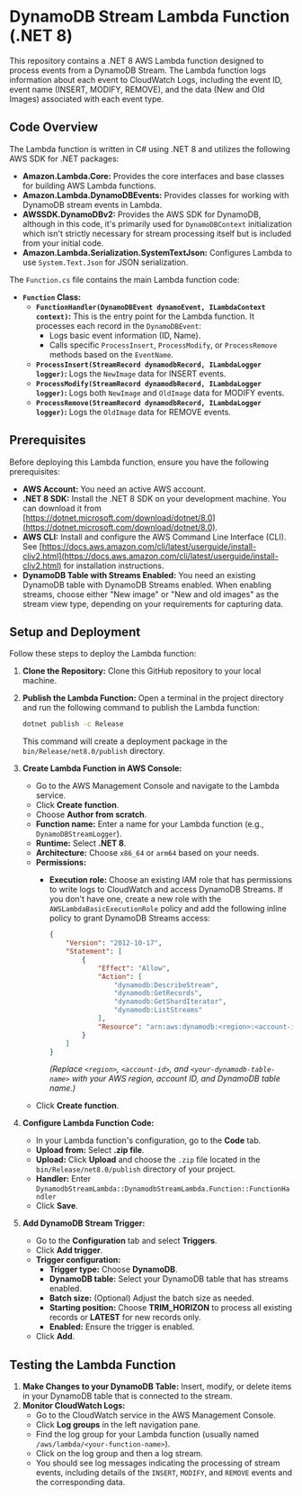 # DynamoDB Stream Lambda Function (.NET 8)

This repository contains a .NET 8 AWS Lambda function designed to process events from a DynamoDB Stream. The Lambda function logs information about each event to CloudWatch Logs, including the event ID, event name (INSERT, MODIFY, REMOVE), and the data (New and Old Images) associated with each event type.

## Code Overview

The Lambda function is written in C# using .NET 8 and utilizes the following AWS SDK for .NET packages:

*   **Amazon.Lambda.Core:**  Provides the core interfaces and base classes for building AWS Lambda functions.
*   **Amazon.Lambda.DynamoDBEvents:**  Provides classes for working with DynamoDB stream events in Lambda.
*   **AWSSDK.DynamoDBv2:**  Provides the AWS SDK for DynamoDB, although in this code, it's primarily used for `DynamoDBContext` initialization which isn't strictly necessary for stream processing itself but is included from your initial code.
*   **Amazon.Lambda.Serialization.SystemTextJson:**  Configures Lambda to use `System.Text.Json` for JSON serialization.

The `Function.cs` file contains the main Lambda function code:

*   **`Function` Class:**
    *   **`FunctionHandler(DynamoDBEvent dynamoEvent, ILambdaContext context)`:** This is the entry point for the Lambda function. It processes each record in the `DynamoDBEvent`:
        *   Logs basic event information (ID, Name).
        *   Calls specific `ProcessInsert`, `ProcessModify`, or `ProcessRemove` methods based on the `EventName`.
    *   **`ProcessInsert(StreamRecord dynamodbRecord, ILambdaLogger logger)`:**  Logs the `NewImage` data for INSERT events.
    *   **`ProcessModify(StreamRecord dynamodbRecord, ILambdaLogger logger)`:** Logs both `NewImage` and `OldImage` data for MODIFY events.
    *   **`ProcessRemove(StreamRecord dynamodbRecord, ILambdaLogger logger)`:** Logs the `OldImage` data for REMOVE events.

## Prerequisites

Before deploying this Lambda function, ensure you have the following prerequisites:

*   **AWS Account:** You need an active AWS account.
*   **.NET 8 SDK:**  Install the .NET 8 SDK on your development machine. You can download it from [https://dotnet.microsoft.com/download/dotnet/8.0](https://dotnet.microsoft.com/download/dotnet/8.0).
*   **AWS CLI:**  Install and configure the AWS Command Line Interface (CLI). See [https://docs.aws.amazon.com/cli/latest/userguide/install-cliv2.html](https://docs.aws.amazon.com/cli/latest/userguide/install-cliv2.html) for installation instructions.
*   **DynamoDB Table with Streams Enabled:** You need an existing DynamoDB table with DynamoDB Streams enabled.  When enabling streams, choose either "New image" or "New and old images" as the stream view type, depending on your requirements for capturing data.

## Setup and Deployment

Follow these steps to deploy the Lambda function:

1.  **Clone the Repository:** Clone this GitHub repository to your local machine.
2.  **Publish the Lambda Function:** Open a terminal in the project directory and run the following command to publish the Lambda function:

    ```bash
    dotnet publish -c Release
    ```

    This command will create a deployment package in the `bin/Release/net8.0/publish` directory.
3.  **Create Lambda Function in AWS Console:**
    *   Go to the AWS Management Console and navigate to the Lambda service.
    *   Click **Create function**.
    *   Choose **Author from scratch**.
    *   **Function name:**  Enter a name for your Lambda function (e.g., `DynamoDBStreamLogger`).
    *   **Runtime:** Select **.NET 8**.
    *   **Architecture:** Choose `x86_64` or `arm64` based on your needs.
    *   **Permissions:**
        *   **Execution role:** Choose an existing IAM role that has permissions to write logs to CloudWatch and access DynamoDB Streams. If you don't have one, create a new role with the `AWSLambdaBasicExecutionRole` policy and add the following inline policy to grant DynamoDB Streams access:

            ```json
            {
                "Version": "2012-10-17",
                "Statement": [
                    {
                        "Effect": "Allow",
                        "Action": [
                            "dynamodb:DescribeStream",
                            "dynamodb:GetRecords",
                            "dynamodb:GetShardIterator",
                            "dynamodb:ListStreams"
                        ],
                        "Resource": "arn:aws:dynamodb:<region>:<account-id>:table/<your-dynamodb-table-name>/stream/*"
                    }
                ]
            }
            ```

            *(Replace `<region>`, `<account-id>`, and `<your-dynamodb-table-name>` with your AWS region, account ID, and DynamoDB table name.)*
    *   Click **Create function**.
4.  **Configure Lambda Function Code:**
    *   In your Lambda function's configuration, go to the **Code** tab.
    *   **Upload from:** Select **.zip file**.
    *   **Upload:**  Click **Upload** and choose the `.zip` file located in the `bin/Release/net8.0/publish` directory of your project.
    *   **Handler:**  Enter `DynamodbStreamLambda::DynamodbStreamLambda.Function::FunctionHandler`
    *   Click **Save**.
5.  **Add DynamoDB Stream Trigger:**
    *   Go to the **Configuration** tab and select **Triggers**.
    *   Click **Add trigger**.
    *   **Trigger configuration:**
        *   **Trigger type:** Choose **DynamoDB**.
        *   **DynamoDB table:** Select your DynamoDB table that has streams enabled.
        *   **Batch size:**  (Optional) Adjust the batch size as needed.
        *   **Starting position:** Choose **TRIM_HORIZON** to process all existing records or **LATEST** for new records only.
        *   **Enabled:** Ensure the trigger is enabled.
    *   Click **Add**.

## Testing the Lambda Function

1.  **Make Changes to your DynamoDB Table:** Insert, modify, or delete items in your DynamoDB table that is connected to the stream.
2.  **Monitor CloudWatch Logs:**
    *   Go to the CloudWatch service in the AWS Management Console.
    *   Click **Log groups** in the left navigation pane.
    *   Find the log group for your Lambda function (usually named `/aws/lambda/<your-function-name>`).
    *   Click on the log group and then a log stream.
    *   You should see log messages indicating the processing of stream events, including details of the `INSERT`, `MODIFY`, and `REMOVE` events and the corresponding data.

